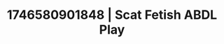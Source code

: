 ---
categories:
- AI-generated
- Mindful kink
- Soft spanking
- Erotic tension build
- ASMR
- Flirty smirk
- Cosplay
- Hands behind back
image: /assets/images/1746580901848.jpg
layout: post
seo:
  description: Featured content with premium Scat Fetish, ABDL Play. HD images available.
  keywords: Scat Fetish, ABDL Play
  og_image: /assets/images/1746580901848.jpg
  schema_type: VisualArtwork
tags:
- ABDL Play
- Scat Fetish
- '#1746580901848'
title: 1746580901848 | Scat Fetish ABDL Play
---